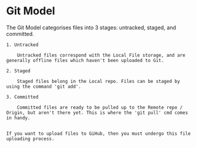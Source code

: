 # Git Model

The Git Model categorises files into 3 stages: untracked, staged, and committed.

	1. Untracked

		Untracked files correspond with the Local File storage, and are generally offline files which haven't been uploaded to Git.

	2. Staged

		Staged files belong in the Local repo. Files can be staged by using the command 'git add'. 

	3. Committed

		Committed files are ready to be pulled up to the Remote repo / Origin, but aren't there yet. This is where the 'git pull' cmd comes in handy.


	If you want to upload files to GiHub, then you must undergo this file uploading process.